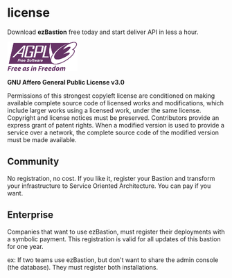 # license

Download **ezBastion** free today and start deliver API in less a hour. 

![AGPLv3](../image/agplv3.png#center)

**GNU Affero General Public License v3.0**

Permissions of this strongest copyleft license are conditioned on making available complete source code of licensed works and modifications, which include larger works using a licensed work, under the same license. Copyright and license notices must be preserved. Contributors provide an express grant of patent rights. When a modified version is used to provide a service over a network, the complete source code of the modified version must be made available.

## Community
No registration, no cost. If you like it, register your Bastion and transform your infrastructure to Service Oriented Architecture. You can pay if you want.


## Enterprise
Companies that want to use ezBastion, must register their deployments with a symbolic payment. This registration is valid for all updates of this bastion for one year.

ex: If two teams use ezBastion, but don't want to share the admin console (the database). They must register both installations.